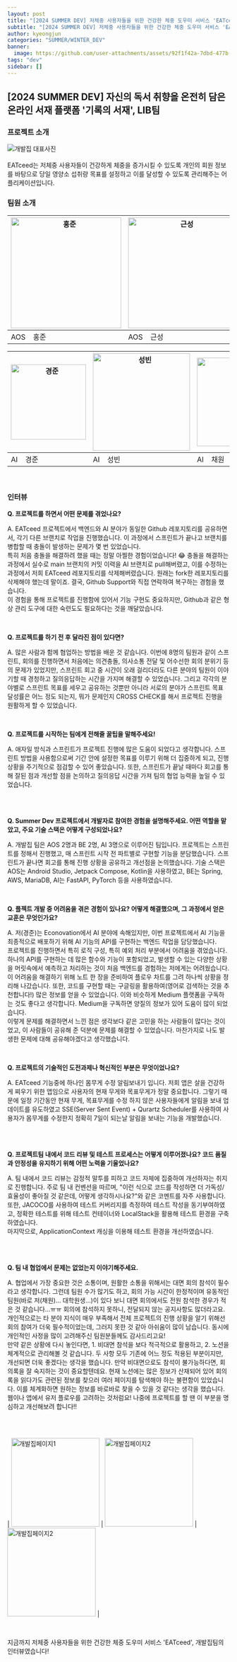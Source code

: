 ```yaml
---
layout: post
title: "[2024 SUMMER DEV] 저체중 사용자들을 위한 건강한 체중 도우미 서비스 'EATceed', 개발집팀"
subtitle: "[2024 SUMMER DEV] 저체중 사용자들을 위한 건강한 체중 도우미 서비스 'EATceed', 개발집팀"
author: kyeongjun
categories: "SUMMER/WINTER_DEV"
banner:
  image: https://github.com/user-attachments/assets/92f1f42a-7dbd-477b-bfcb-561680d5230c
tags: "dev"
sidebar: []
---
```


## [2024 SUMMER DEV] 자신의 독서 취향을 온전히 담은 온라인 서재 플랫폼 '기록의 서재', LIB팀

### 프로젝트 소개

<img src="https://github.com/user-attachments/assets/92f1f42a-7dbd-477b-bfcb-561680d5230c" alt="개발집 대표사진" />
<br/><br/>
EATceed는 저체중 사용자들이 건강하게 체중을 증가시킬 수 있도록 개인의 회원 정보를 바탕으로 당일 영양소 섭취량 목표를 설정하고 이를 달성할 수 있도록 관리해주는 어플리케이션입니다.

<br/>

### 팀원 소개

| <img src="https://github.com/user-attachments/assets/834b5dec-1b4a-42b3-9374-4e8af44bc2bb" alt="홍준" width="250" /> | <img src="https://github.com/user-attachments/assets/8a2ca733-17d2-4aae-9a53-059f739a4419" alt="근성" width="250" /> | <img src="https://github.com/user-attachments/assets/c9ba1f41-88f5-4c46-98fd-83260cb4273c" alt="대선" width="250" /> | <img src="https://github.com/JNU-econovation/EATceed/assets/91835827/22562f8b-e2cd-4e85-9db8-8a09384ad502" alt="진혁" width="250" /> |
| -------------------------------------------------------------------------------------------------------------------- | -------------------------------------------------------------------------------------------------------------------- | -------------------------------------------------------------------------------------------------------------------- | ------------------------------------------------------------------------------------------------------------------------------------ |
| AOS &nbsp;&nbsp;&nbsp;홍준                                                                                           | AOS &nbsp;&nbsp;&nbsp;근성                                                                                           | BE &nbsp;&nbsp;&nbsp;대선                                                                                            | BE &nbsp;&nbsp;&nbsp;진혁                                                                                                            |

| <img src="https://github.com/user-attachments/assets/9c2033ad-7c7a-4d81-ac3e-7dd7c44b9f48" alt="경준" width="170" /> | <img src="https://github.com/user-attachments/assets/0d7c7fe2-bd71-42eb-9695-ee9c76bbdfb5" alt="성빈" width="220" /> | <img src="https://github.com/user-attachments/assets/60a269af-920c-4444-a7ef-67fcf4787032" alt="채원" width="200" /> |
| -------------------------------------------------------------------------------------------------------------------- | -------------------------------------------------------------------------------------------------------------------- | -------------------------------------------------------------------------------------------------------------------- |
| AI &nbsp;&nbsp;&nbsp;경준                                                                                            | AI &nbsp;&nbsp;&nbsp;성빈                                                                                            | AI &nbsp;&nbsp;&nbsp;채원                                                                                            |

<br/>

### 인터뷰

**Q. 프로젝트를 하면서 어떤 문제를 겪었나요?**

A. EATceed 프로젝트에서 백엔드와 AI 분야가 동일한 Github 레포지토리를 공유하면서, 각기 다른 브랜치로 작업을 진행했습니다. 이 과정에서 스프린트가 끝나고 브랜치를 병합할 때 충돌이 발생하는 문제가 몇 번 있었습니다.  
특히 처음 충돌을 해결하려 했을 때는 정말 아찔한 경험이었습니다! 😂 충돌을 해결하는 과정에서 실수로 main 브랜치의 커밋 이력을 AI 브랜치로 pull해버렸고, 이를 수정하는 과정에서 저희 EATceed 레포지토리를 삭제해버렸습니다. 원래는 fork한 레포지토리를 삭제해야 했는데 말이죠. 결국, Github Support와 직접 연락하여 복구하는 경험을 했습니다.  
이 경험을 통해 프로젝트를 진행함에 있어서 기능 구현도 중요하지만, Github과 같은 형상 관리 도구에 대한 숙련도도 필요하다는 것을 깨달았습니다.

<br/>

**Q. 프로젝트를 하기 전 후 달라진 점이 있다면?**

A. 많은 사람과 함께 협업하는 방법을 배운 것 같습니다.
이번에 8명의 팀원과 같이 스프린트, 회의를 진행하면서 처음에는 의견충돌, 의사소통 전달 및 어수선한 회의 분위기 등의 문제가 있었지만, 스프린트 회고 중 시간이 오래 걸리더라도 다른 분야의 팀원이 이야기할 때 경청하고 질의응답하는 시간을 가지며 해결할 수 있었습니다.
그리고 각각의 분야별로 스프린트 목표를 세우고 공유하는 것뿐만 아니라 서로의 분야가 스프린트 목표 달성률은 어느 정도 되는지, 뭐가 문제인지 CROSS CHECK를 해서 프로젝트 진행을 원활하게 할 수 있었습니다.

<br/>

**Q. 프로젝트를 시작하는 팀에게 전해줄 꿀팁을 말해주세요!**

A. 애자일 방식과 스프린트가 프로젝트 진행에 많은 도움이 되었다고 생각합니다.
스프린트 방법을 사용함으로써 기간 안에 설정한 목표를 이루기 위해 더 집중하게 되고, 진행 상황을 주기적으로 점검할 수 있어 좋았습니다.
또한, 스프린트가 끝날 때마다 회고를 통해 잘된 점과 개선할 점을 논의하고 질의응답 시간을 가져 팀의 협업 능력을 높일 수 있었습니다.

<br/>
<br/>

**Q. Summer Dev 프로젝트에서 개발자로 참여한 경험을 설명해주세요. 어떤 역할을 맡았고, 주요 기술 스택은 어떻게 구성되었나요?**

A. 개발집 팀은 AOS 2명과 BE 2명, AI 3명으로 이루어진 팀입니다.
프로젝트는 스프린트를 정해서 진행했고, 매 스프린트 시작 전 파트별로 구현할 기능을 분담했습니다. 스프린트가 끝나면 회고를 통해 진행 상황을 공유하고 개선점을 논의했습니다.
기술 스택은 AOS는 Android Studio, Jetpack Compose, Kotlin을 사용하였고, BE는 Spring, AWS, MariaDB, AI는 FastAPI, PyTorch 등을 사용하였습니다.

<br/>

**Q. 플젝트 개발 중 어려움을 겪은 경험이 있나요? 어떻게 해결했으며, 그 과정에서 얻은 교훈은 무엇인가요?**

A. 저(경준)는 Econovation에서 AI 분야에 속해있지만, 이번 프로젝트에서 AI 기능을 최종적으로 배포하기 위해 AI 기능의 API를 구현하는 백엔드 작업을 담당했습니다.  
프로젝트를 진행하면서 특히 로직 구성, 특히 예외 처리 부분에서 어려움을 겪었습니다. 하나의 API를 구현하는 데 많은 함수와 기능이 포함되었고, 발생할 수 있는 다양한 상황을 머릿속에서 예측하고 처리하는 것이 처음 백엔드를 경험하는 저에게는 어려웠습니다.  
이 어려움을 해결하기 위해 노트 한 장을 준비하여 플로우 차트를 그려 하나씩 상황을 정리해 나갔습니다. 또한, 코드를 구현할 때는 구글링을 활용하여(영어로 검색하는 것을 추천합니다!) 많은 정보를 얻을 수 있었습니다. 이와 비슷하게 Medium 플랫폼을 구독하는 것도 좋다고 생각합니다. Medium을 구독하면 양질의 정보가 있어 도움이 많이 되었습니다.  
이렇게 문제를 해결하면서 느낀 점은 생각보다 같은 고민을 하는 사람들이 많다는 것이었고, 이 사람들이 공유해 준 덕분에 문제를 해결할 수 있었습니다. 마찬가지로 나도 발생한 문제에 대해 공유해야겠다고 생각했습니다.

<br/>

**Q. 프로젝트의 기술적인 도전과제나 혁신적인 부분은 무엇이었나요?**

A.
EATceed 기능중에 하나인 몸무게 수정 알림보내기 입니다.
저희 앱은 살을 건강하게 찌우기 위한 앱임으로 사용자의 현재 무게와 목표무게가 정말 중요합니다. 그렇기 때문에 일정 기간동안 현재 무게, 목표무게를 수정 하지 않은 사용자들에게 알림을 보내 업데이트를 유도하였고 SSE(Server Sent Event) + Qurartz Scheduler를 사용하여 사용자가 몸무게를 수정한지 정확히 7일이 되는날 알림을 보내는 기능을 개발했습니다.

<br/>
<br/>

**Q. 프로젝트팀 내에서 코드 리뷰 및 테스트 프로세스는 어떻게 이루어졌나요? 코드 품질과 안정성을 유지하기 위해 어떤 노력을 기울었나요?**

A. 팀 내에서 코드 리뷰는 감정적 말투를 피하고 코드 자체에 집중하여 개선하자는 취지로 진행합니다. 주로 팀 내 컨벤션을 따르며, "이런 식으로 코드를 작성하면 더 가독성/효율성이 좋아질 것 같은데, 어떻게 생각하시나요?"와 같은 코멘트를 자주 사용합니다. 또한, JACOCO를 사용하여 테스트 커버리지를 측정하여 테스트 작성을 동기부여하였고, 정확한 테스트를 위해 테스트 컨테이너와 LocalStack을 활용해 테스트 환경을 구축하였습니다.  
마지막으로, ApplicationContext 캐싱을 이용해 테스트 환경을 개선하였습니다.

<br/>
<br/>

**Q. 팀 내 협업에서 문제는 없었는지 이야기해주세요.**

A. 협업에서 가장 중요한 것은 소통이며, 원활한 소통을 위해서는 대면 회의 참석이 필수라고 생각합니다. 그런데 팀원 수가 많기도 하고, 회의 가능 시간이 한정적이며 유동적인 팀원(바로 저(채원)… 대학원생...)이 있다 보니 대면 회의에서도 전원 참석한 경우가 적은 것 같습니다…ㅠㅠ 회의에 참석하지 못하니, 전달되지 않는 공지사항도 많더라고요. 개인적으로는 타 분야 지식이 매우 부족해서 전체 프로젝트의 진행 상황을 알기 위해선 회의 참여가 더욱 필수적이었는데, 그러지 못한 것 같아 아쉬움이 많이 남습니다. 동시에 개인적인 사정을 많이 고려해주신 팀원분들께도 감사드리고요!  
만약 같은 상황에 다시 놓인다면, 1. 비대면 참석을 보다 적극적으로 활용하고, 2. 노션을 체계적으로 관리해볼 것 같습니다. 두 사항 모두 기존에 어느 정도 적용된 부분이지만, 개선되면 더욱 좋겠다는 생각을 했습니다. 만약 비대면으로도 참석이 불가능하다면, 회의록을 잘 숙지하는 것이 중요할텐데요. 현재 노션에는 많은 정보가 산재되어 있어 회의록을 읽다가도 관련된 정보를 찾으러 여러 페이지를 탐색해야 하는 불편함이 있었습니다. 이를 체계화하면 원하는 정보를 바로바로 찾을 수 있을 것 같다는 생각을 했습니다. 웹이나 앱에서 유저 플로우를 고려하는 것처럼요! 나중에 프로젝트를 할 땐 이 부분을 명심하고 개선해보려 합니다!!

<br/><br/>

| <img src="https://github.com/user-attachments/assets/35a7064e-c637-404e-a7cb-e28f2b91c894" alt="개발집페이지1" width="200" /> | <img src="https://github.com/user-attachments/assets/407eed5f-9035-4cc3-b772-58894ec0ee59" alt="개발집페이지2" width="200" /> | <img src="https://github.com/user-attachments/assets/38b36538-8ac2-44c8-853c-3be98c9a818a" alt="개발집페이지2" width="200" /> |

<br/>

지금까지 저체중 사용자들을 위한 건강한 체중 도우미 서비스 'EATceed', 개발집팀의 인터뷰였습니다!

<br/>
